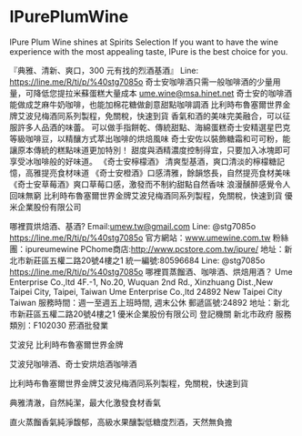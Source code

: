 # IPurePlumWine
IPure Plum Wine shines at Spirits Selection 
 If you want to have the wine experience with the most appealing taste, IPure is the best choice for you.


『典雅、清新、爽口，300 元有找的烈酒基酒』	Line: https://line.me/R/ti/p/%40stg7085o 
奇士安咖啡酒只需一般咖啡酒的少量用量，可降低您提拉米蘇蛋糕大量成本 ume.wine@msa.hinet.net 
奇士安的咖啡酒能做成芝麻牛奶咖啡，也能加棉花糖做創意甜點咖啡調酒 比利時布魯塞爾世界金牌艾波兒梅酒同系列製程，免關稅，快速到貨 香氣和酒的美味完美融合，可以征服許多人品酒的味蕾。 可以做手指餅乾、傳統甜點、海綿蛋糕奇士安精選星巴克等級咖啡豆，以精釀方式萃出咖啡的烘焙風味 
奇士安佐以裝飾糖霜和可可粉，能讓原本傳統的糕點味道更加特別！ 甜度與酒精濃度控制得宜，只要加入冰塊即可享受冰咖啡般的好味道。
《奇士安檸檬酒》 清爽型基酒，爽口清淡的檸檬糖記憶，高雅提亮食材味道 
《奇士安橙酒》口感清雅，餘韻悠長，自然提亮食材美味 
《奇士安草莓酒》爽口草莓口感，激發而不制約甜點自然香味 浪漫醺醉感覺令人回味無窮
比利時布魯塞爾世界金牌艾波兒梅酒同系列製程，免關稅，快速到貨
優米企業股份有限公司 


哪裡買烘焙酒、基酒?
Email:umew.tw@gmail.com Line: @stg7085o https://line.me/R/ti/p/%40stg7085o 官方網站：www.umewine.com.tw 粉絲團：ipureumewine PChome商店:http://www.pcstore.com.tw/ipure/ 地址：新北市新莊區五權二路20號4樓之1 統一編號:80596684 Line: @stg7085o https://line.me/R/ti/p/%40stg7085o 
哪裡買蒸餾酒、咖啡酒、烘焙用酒？
Ume Enterprise Co.,ltd 4F.-1, No.20, Wuquan 2nd Rd., Xinzhuang Dist.,New Taipei City, Taipei, Taiwan Ume Enterprise Co.,ltd 24892 New Taipei City Taiwan 服務時間：週一至週五上班時間, 週末公休 郵遞區號:24892 地址：新北市新莊區五權二路20號4樓之1 優米企業股份有限公司 登記機關 新北市政府 服務類別：F102030 菸酒批發業 

艾波兒 比利時布魯塞爾世界金牌 

艾波兒咖啡酒、奇士安烘焙酒咖啡酒 

比利時布魯塞爾世界金牌艾波兒梅酒同系列製程，免關稅，快速到貨 

典雅清澈，自然純潔，最大化激發食材香氣 

直火蒸餾香氣純淨馥郁，高級水果釀製低糖度烈酒，天然無負擔
